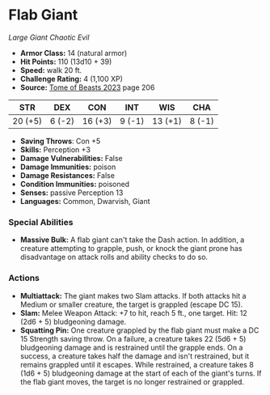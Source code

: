 # Flab Giant

*Large* *Giant* *Chaotic Evil*

- **Armor Class:** 14 (natural armor)
- **Hit Points:** 110 (13d10 + 39)
- **Speed:** walk 20 ft.
- **Challenge Rating:** 4 (1,100 XP)
- **Source:** [Tome of Beasts 2023](https://koboldpress.com/kpstore/product/tome-of-beasts-1-2023-edition/) page 206

| STR | DEX | CON | INT | WIS | CHA |
| --- | --- | --- | --- | --- | --- |
| 20 (+5) | 6 (-2) | 16 (+3) | 9 (-1) | 13 (+1) | 8 (-1) |

- **Saving Throws**: Con +5
- **Skills:** Perception +3
- **Damage Vulnerabilities:** False
- **Damage Immunities:** poison
- **Damage Resistances:** False
- **Condition Immunities:** poisoned
- **Senses:** passive Perception 13
- **Languages:** Common, Dwarvish, Giant

### Special Abilities

- **Massive Bulk:** A flab giant can't take the Dash action. In addition, a creature attempting to grapple, push, or knock the giant prone has disadvantage on attack rolls and ability checks to do so.

### Actions

- **Multiattack:** The giant makes two Slam attacks. If both attacks hit a Medium or smaller creature, the target is grappled (escape DC 15).
- **Slam:** Melee Weapon Attack: +7 to hit, reach 5 ft., one target. Hit: 12 (2d6 + 5) bludgeoning damage.
- **Squatting Pin:** One creature grappled by the flab giant must make a DC 15 Strength saving throw. On a failure, a creature takes 22 (5d6 + 5) bludgeoning damage and is restrained until the grapple ends. On a success, a creature takes half the damage and isn't restrained, but it remains grappled until it escapes. While restrained, a creature takes 8 (1d6 + 5) bludgeoning damage at the start of each of the giant's turns. If the flab giant moves, the target is no longer restrained or grappled.
